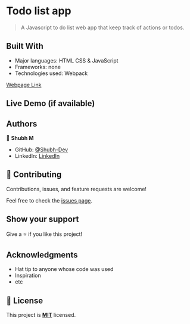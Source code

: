 # Todo list app

> A Javascript to do list web app that keep track of actions or todos.

## Built With

- Major languages: HTML  CSS & JavaScript
- Frameworks: none
- Technologies used: Webpack

[Webpage Link ](https://shubh-dev.github.io/to-do-list-micro/)

## Live Demo (if available)

## Authors

👤 **Shubh M**

- GitHub: [@Shubh-Dev](https://github.com/Shubh-Dev)
- LinkedIn: [LinkedIn](https://linkedin.com/in/shubh.scb)

## 🤝 Contributing

Contributions, issues, and feature requests are welcome!

Feel free to check the [issues page](../../issues/).

## Show your support

Give a ⭐️ if you like this project!

## Acknowledgments

- Hat tip to anyone whose code was used
- Inspiration
- etc

## 📝 License

This project is **[MIT](./LICENSE.md)** licensed.